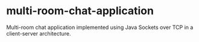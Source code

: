 # multi-room-chat-application
Multi-room chat application implemented using Java Sockets over TCP in a client-server architecture.
